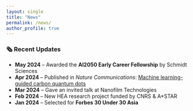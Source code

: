 ```yaml
---
layout: single
title: "News"
permalink: /news/
author_profile: true
---
```


### 🗞 Recent Updates

- **May 2024** – Awarded the **AI2050 Early Career Fellowship** by Schmidt Sciences  
- **Apr 2024** – Published in *Nature Communications*: [Machine learning-guided carbon quantum dots](https://doi.org/10.1038/s41467-024-49172-6)  
- **Mar 2024** – Gave an invited talk at Nanofilm Technologies  
- **Feb 2024** – New HEA research project funded by CNRS & A*STAR  
- **Jan 2024** – Selected for **Forbes 30 Under 30 Asia**
